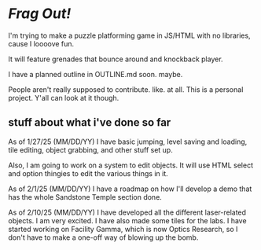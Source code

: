 # ***Frag Out!***

I'm trying to make a puzzle platforming game in JS/HTML with no libraries, cause I loooove fun.

It will feature grenades that bounce around and knockback player.

I have a planned outline in OUTLINE.md soon. maybe.

People aren't really supposed to contribute. like. at all. This is a personal project. Y'all can look at it though.

## stuff about what i've done so far

As of 1/27/25 (MM/DD/YY) I have basic jumping, level saving and loading, tile editing, object grabbing, and other stuff set up.

Also, I am going to work on a system to edit objects. It will use HTML select and option thingies to edit the various things in it.

As of 2/1/25 (MM/DD/YY) I have a roadmap on how I'll develop a demo that has the whole Sandstone Temple section done.

As of 2/10/25 (MM/DD/YY) I have developed all the different laser-related objects. I am very excited. I have also made some tiles for the labs. I have started working on Facility Gamma, which is now Optics Research, so I don't have to make a one-off way of blowing up the bomb.
